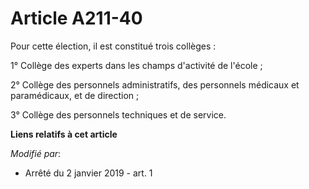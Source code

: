 # Article A211-40

Pour cette élection, il est constitué trois collèges :

1° Collège des experts dans les champs d'activité de l'école ;

2° Collège des personnels administratifs, des personnels médicaux et paramédicaux, et de direction ;

3° Collège des personnels techniques et de service.

**Liens relatifs à cet article**

_Modifié par_:

  - Arrêté du 2 janvier 2019 - art. 1
